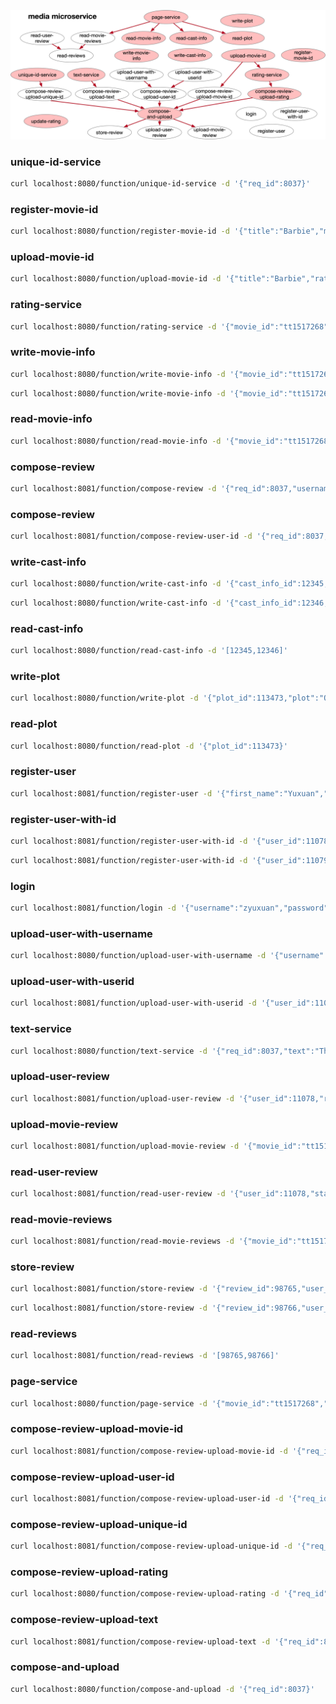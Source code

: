 ![call-graph](call-graph.png)

### unique-id-service

```bash
curl localhost:8080/function/unique-id-service -d '{"req_id":8037}'
```

### register-movie-id

```bash
curl localhost:8080/function/register-movie-id -d '{"title":"Barbie","movie_id":"tt1517268"}'
```

### upload-movie-id

```bash
curl localhost:8080/function/upload-movie-id -d '{"title":"Barbie","rating": 5,"req_id":8037}'
```

### rating-service

```bash
curl localhost:8080/function/rating-service -d '{"movie_id":"tt1517268", "rating":5, "req_id":8037}'
```

### write-movie-info

```bash
curl localhost:8080/function/write-movie-info -d '{"movie_id":"tt1517268","title":"Barbie","plot_id":113473,"avg_rating":"8.9","num_rating":165314,"casts":[],"thumbnail_ids":[],"photo_ids":[],"video_ids":[]}'
```

```bash
curl localhost:8080/function/write-movie-info -d '{"movie_id":"tt1517268","title":"Barbie","plot_id":113473,"avg_rating":"8.9","num_rating":165314,"casts":[{"cast_id":201,"character":"Kirk Douglas","cast_info_id":12345}],"thumbnail_ids":[],"photo_ids":[],"video_ids":[]}'
```

### read-movie-info

```bash
curl localhost:8080/function/read-movie-info -d '{"movie_id":"tt1517268"}'
```

### compose-review

```bash
curl localhost:8081/function/compose-review -d '{"req_id":8037,"username":"zyuxuan","password":"123456","title":"Barbie","rating":5,"text":"This is a good movie"}'
```

### compose-review

```bash
curl localhost:8081/function/compose-review-user-id -d '{"req_id":8037,"user_id":11078,"password":"123456","title":"Barbie","rating":5,"text":"This is a good movie"}'
```

### write-cast-info

```bash
curl localhost:8080/function/write-cast-info -d '{"cast_info_id":12345,"name":"Kirk Douglas","gender":true,"intro":"Kirk Douglas was an American actor and filmmaker."}'
```

```bash
curl localhost:8080/function/write-cast-info -d '{"cast_info_id":12346,"name":"Jennifer Lawrence","gender":false,"intro":"Considered one of the most successful actresses of her generation, Lawrence was the highest-paid actress in the world in 2015 and 2016."}'
```

### read-cast-info

```bash
curl localhost:8080/function/read-cast-info -d '[12345,12346]'
```

### write-plot

```bash
curl localhost:8080/function/write-plot -d '{"plot_id":113473,"plot":"One evening at a dance party, Barbie is suddenly stricken with worries about mortality. Overnight, she develops bad breath, cellulite, and flat feet, disrupting her routines and impairing the aura of classic perfection experienced by the Barbies. Weird Barbie, a disfigured doll, tells Barbie to find the child playing with her in the real world to cure her afflictions. Barbie follows the advice and travels to the real world, with Ken joining Barbie by stowing away in her convertible."}'
```

### read-plot

```bash
curl localhost:8080/function/read-plot -d '{"plot_id":113473}'
```

### register-user

```bash
curl localhost:8081/function/register-user -d '{"first_name":"Yuxuan","last_name":"Zhang","username":"zyuxuan","password":"123456"}'
```

### register-user-with-id

```bash
curl localhost:8081/function/register-user-with-id -d '{"user_id":11078,"first_name":"Tom","last_name":"Wenisch","username":"twenisch","password":"12345"}'
```

```bash
curl localhost:8081/function/register-user-with-id -d '{"user_id":11079,"first_name":"Todd","last_name":"Austin","username":"taustin","password":"12345"}'
```

### login

```bash
curl localhost:8081/function/login -d '{"username":"zyuxuan","password":"123456","secret":"idontknowwhatasecretis"}'
```

### upload-user-with-username

```bash
curl localhost:8080/function/upload-user-with-username -d '{"username":"zyuxuan","req_id":8037}'
```

### upload-user-with-userid

```bash
curl localhost:8081/function/upload-user-with-userid -d '{"user_id":11078,"req_id":8037}'
```

### text-service

```bash
curl localhost:8080/function/text-service -d '{"req_id":8037,"text":"This is a good movie"}'
```

### upload-user-review

```bash
curl localhost:8081/function/upload-user-review -d '{"user_id":11078,"review_id":98765,"timestamp":712389123}'
```

### upload-movie-review

```bash
curl localhost:8081/function/upload-movie-review -d '{"movie_id":"tt1517268","review_id":98765,"timestamp":712389123}'
```

### read-user-review

```bash
curl localhost:8081/function/read-user-review -d '{"user_id":11078,"start":0,"stop":1}'
```

### read-movie-reviews

```bash
curl localhost:8081/function/read-movie-reviews -d '{"movie_id":"tt1517268","start":0,"stop":1}'
```

### store-review

```bash
curl localhost:8081/function/store-review -d '{"review_id":98765,"user_id":11078,"req_id":8037,"text":"This is a good movie","movie_id":"tt1517268","rating":4,"timestamp":712389123}'
```

```bash
curl localhost:8081/function/store-review -d '{"review_id":98766,"user_id":11079,"req_id":8038,"text":"Great!","movie_id":"tt1517268","rating":5,"timestamp":712389135}'
```

### read-reviews

```bash
curl localhost:8081/function/read-reviews -d '[98765,98766]'
```

### page-service

```bash
curl localhost:8080/function/page-service -d '{"movie_id":"tt1517268","review_start":0,"review_stop":1}'
```

### compose-review-upload-movie-id

```bash
curl localhost:8081/function/compose-review-upload-movie-id -d '{"req_id":8037,"movie_id":"tt1517268"}'
```

### compose-review-upload-user-id

```bash
curl localhost:8081/function/compose-review-upload-user-id -d '{"req_id":8037,"user_id":11078}'
```

### compose-review-upload-unique-id

```bash
curl localhost:8081/function/compose-review-upload-unique-id -d '{"req_id":8037,"review_id":98765}'
```

### compose-review-upload-rating

```bash
curl localhost:8080/function/compose-review-upload-rating -d '{"req_id":8037,"rating":4}'
```

### compose-review-upload-text

```bash
curl localhost:8081/function/compose-review-upload-text -d '{"req_id":8037,"text":"This is a good movie"}'
```

### compose-and-upload
```bash
curl localhost:8080/function/compose-and-upload -d '{"req_id":8037}'
```
